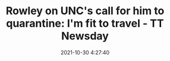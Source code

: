 ---
"title": "Rowley on UNC's call for him to quarantine: I'm fit to travel - TT Newsday"
"date": "2021-10-30 4:27:40"
"feed_name": "GOOGLENEWSINDUSTRIAL"
"feed_website": "https://news.google.com/search?q=industrial%2Bincident&hl=en-US&gl=US&ceid=US:en"
"feed_rss": "https://news.google.com/rss/search?q=industrial%2Bincident&hl=en-US&gl=US&ceid=US:en"
"link": "https://newsday.co.tt/2021/10/30/rowley-on-uncs-call-for-him-to-quarantine-im-fit-to-travel/"
"source": "{'href': 'https://newsday.co.tt', 'title': 'TT Newsday'}"
"file": "_posts/2021-1-1-027f7731616e33a2ef27ac9c7c5e36ddbf02daac.md"
"accident": "0"
"drilling": "0"
"dead": "0"
"injured": "0"
"arrested": "0"
"place": "unknown place"
"where": "unknown site"
"causes": "unknown"
"place_uri": "unknown place"
---